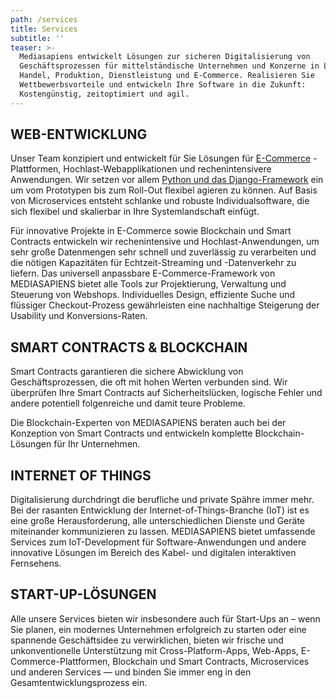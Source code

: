 ```yaml
---
path: /services
title: Services
subtitle: ''
teaser: >-
  Mediasapiens entwickelt Lösungen zur sicheren Digitalisierung von
  Geschäftsprozessen für mittelständische Unternehmen und Konzerne in Logistik,
  Handel, Produktion, Dienstleistung und E-Commerce. Realisieren Sie
  Wettbewerbsvorteile und entwickeln Ihre Software in die Zukunft:
  Kostengünstig, zeitoptimiert und agil.
---
```

## WEB-ENTWICKLUNG

Unser Team konzipiert und entwickelt für Sie Lösungen für [E-Commerce](/services/e-commerce) -Plattformen, Hochlast-Webapplikationen und rechenintensivere Anwendungen. Wir setzen vor allem [Python und das Django-Framework](https://mediasapiens.de/services/django-python) ein um vom Prototypen bis zum Roll-Out flexibel agieren zu können. Auf Basis von Microservices entsteht schlanke und robuste Individualsoftware, die sich flexibel und skalierbar in Ihre Systemlandschaft einfügt.

Für innovative Projekte in E-Commerce sowie Blockchain und Smart Contracts entwickeln wir rechenintensive und Hochlast-Anwendungen, um sehr große Datenmengen sehr schnell und zuverlässig zu verarbeiten und die nötigen Kapazitäten für Echtzeit-Streaming und -Datenverkehr zu liefern. Das universell anpassbare E-Commerce-Framework von MEDIASAPIENS bietet alle Tools zur Projektierung, Verwaltung und Steuerung von Webshops. Individuelles Design, effiziente Suche und flüssiger Checkout-Prozess gewährleisten eine nachhaltige Steigerung der Usability und Konversions-Raten.

## SMART CONTRACTS & BLOCKCHAIN

Smart Contracts garantieren die sichere Abwicklung von Geschäftsprozessen, die oft mit hohen Werten verbunden sind. Wir überprüfen Ihre Smart Contracts auf Sicherheitslücken, logische Fehler und andere potentiell folgenreiche und damit teure Probleme.

Die Blockchain-Experten von MEDIASAPIENS beraten auch bei der Konzeption von Smart Contracts und entwickeln komplette Blockchain-Lösungen für Ihr Unternehmen.

## INTERNET OF THINGS

Digitalisierung durchdringt die berufliche und private Spähre immer mehr. Bei der rasanten Entwicklung der Internet-of-Things-Branche (IoT) ist es eine große Herausforderung, alle unterschiedlichen Dienste und Geräte miteinander kommunizieren zu lassen. MEDIASAPIENS bietet umfassende Services zum IoT-Development für Software-Anwendungen und andere innovative Lösungen im Bereich des Kabel- und digitalen interaktiven Fernsehens.

## START-UP-LÖSUNGEN

Alle unsere Services bieten wir insbesondere auch für Start-Ups an – wenn Sie planen, ein modernes Unternehmen erfolgreich zu starten oder eine spannende Geschäftsidee zu verwirklichen, bieten wir frische und unkonventionelle Unterstützung mit Cross-Platform-Apps, Web-Apps, E-Commerce-Plattformen, Blockchain und Smart Contracts, Microservices und anderen Services — und binden Sie immer eng in den Gesamtentwicklungsprozess ein.
